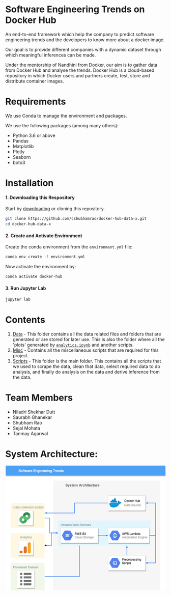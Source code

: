 Software Engineering Trends on Docker Hub
=========================================

An end-to-end framework which help the company to predict software engineering trends and the developers to know more about a docker image.

Our goal is to provide different companies with a dynamic dataset through which meaningful inferences can be made.

Under the mentorship of Nandhini from Docker, our aim is to gather data from Docker Hub and analyse the trends. Docker Hub is a cloud-based repository in which Docker users and partners create, test, store and distribute container images.

# Requirements
We use Conda to manage the environment and packages.

We use the following packages (among many others):
- Python 3.6 or above
- Pandas
- Matplotlib
- Plotly
- Seaborn
- boto3

# Installation
#### 1. Downloading this Respository
Start by [downloading](https://github.com/cshubhamrao/docker-hub-data-x/archive/master.zip) or cloning this repository.
```bash
git clone https://github.com/cshubhamrao/docker-hub-data-x.git
cd docker-hub-data-x
```

#### 2. Create and Activate Environment
Create the conda environment from the `environment.yml` file:

```bash
conda env create -f environment.yml
```

Now activate the environment by:

```bash
conda activate docker-hub
```

#### 3. Run Jupyter Lab

```bash
jupyter lab
```

# Contents
1. [Data](data/) - This folder contains all the data related files and folders that are generated or are stored for later use. 
This is also the folder where all the 'plots' generated by [```analytics.ipynb```](scripts/analytics.ipynb) and another scripts.
2. [Misc](misc/) - Contains all the miscellaneous scripts that are required for this project.
3. [Scripts](scripts/) - This folder is the main folder. This contains all the scripts that we used to scrape the data, clean that data, 
select required data to do analysis, and finally do analysis on the data and derive inference from the data.

# Team Members
- Niladri Shekhar Dutt
- Saurabh Ghanekar
- Shubham Rao
- Sejal Mohata
- Tanmay Agarwal

# System Architecture:
![Architecture](Datax_architecture.png)
